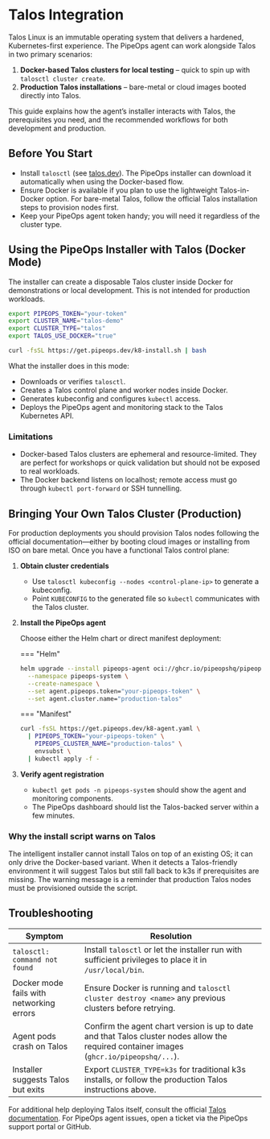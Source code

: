 # Talos Integration

Talos Linux is an immutable operating system that delivers a hardened, Kubernetes-first experience. The PipeOps agent can work alongside Talos in two primary scenarios:

1. **Docker-based Talos clusters for local testing** – quick to spin up with `talosctl cluster create`.
2. **Production Talos installations** – bare-metal or cloud images booted directly into Talos.

This guide explains how the agent’s installer interacts with Talos, the prerequisites you need, and the recommended workflows for both development and production.

## Before You Start

- Install `talosctl` (see [talos.dev](https://www.talos.dev/latest/introduction/getting-started/#install-talosctl)). The PipeOps installer can download it automatically when using the Docker-based flow.
- Ensure Docker is available if you plan to use the lightweight Talos-in-Docker option. For bare-metal Talos, follow the official Talos installation steps to provision nodes first.
- Keep your PipeOps agent token handy; you will need it regardless of the cluster type.

## Using the PipeOps Installer with Talos (Docker Mode)

The installer can create a disposable Talos cluster inside Docker for demonstrations or local development. This is not intended for production workloads.

```bash
export PIPEOPS_TOKEN="your-token"
export CLUSTER_NAME="talos-demo"
export CLUSTER_TYPE="talos"
export TALOS_USE_DOCKER="true"

curl -fsSL https://get.pipeops.dev/k8-install.sh | bash
```

What the installer does in this mode:

- Downloads or verifies `talosctl`.
- Creates a Talos control plane and worker nodes inside Docker.
- Generates kubeconfig and configures `kubectl` access.
- Deploys the PipeOps agent and monitoring stack to the Talos Kubernetes API.

### Limitations

- Docker-based Talos clusters are ephemeral and resource-limited. They are perfect for workshops or quick validation but should not be exposed to real workloads.
- The Docker backend listens on localhost; remote access must go through `kubectl port-forward` or SSH tunnelling.

## Bringing Your Own Talos Cluster (Production)

For production deployments you should provision Talos nodes following the official documentation—either by booting cloud images or installing from ISO on bare metal. Once you have a functional Talos control plane:

1. **Obtain cluster credentials**
   - Use `talosctl kubeconfig --nodes <control-plane-ip>` to generate a kubeconfig.
   - Point `KUBECONFIG` to the generated file so `kubectl` communicates with the Talos cluster.

2. **Install the PipeOps agent**

   Choose either the Helm chart or direct manifest deployment:

   === "Helm"

    ```bash
    helm upgrade --install pipeops-agent oci://ghcr.io/pipeopshq/pipeops-agent \
      --namespace pipeops-system \
      --create-namespace \
      --set agent.pipeops.token="your-pipeops-token" \
      --set agent.cluster.name="production-talos"
    ```

   === "Manifest"

    ```bash
    curl -fsSL https://get.pipeops.dev/k8-agent.yaml \
      | PIPEOPS_TOKEN="your-pipeops-token" \
        PIPEOPS_CLUSTER_NAME="production-talos" \
        envsubst \
      | kubectl apply -f -
    ```

3. **Verify agent registration**
   - `kubectl get pods -n pipeops-system` should show the agent and monitoring components.
   - The PipeOps dashboard should list the Talos-backed server within a few minutes.

### Why the install script warns on Talos

The intelligent installer cannot install Talos on top of an existing OS; it can only drive the Docker-based variant. When it detects a Talos-friendly environment it will suggest Talos but still fall back to k3s if prerequisites are missing. The warning message is a reminder that production Talos nodes must be provisioned outside the script.

## Troubleshooting

| Symptom | Resolution |
| ------- | ---------- |
| `talosctl: command not found` | Install `talosctl` or let the installer run with sufficient privileges to place it in `/usr/local/bin`. |
| Docker mode fails with networking errors | Ensure Docker is running and `talosctl cluster destroy <name>` any previous clusters before retrying. |
| Agent pods crash on Talos | Confirm the agent chart version is up to date and that Talos cluster nodes allow the required container images (`ghcr.io/pipeopshq/...`). |
| Installer suggests Talos but exits | Export `CLUSTER_TYPE=k3s` for traditional k3s installs, or follow the production Talos instructions above. |

For additional help deploying Talos itself, consult the official [Talos documentation](https://www.talos.dev/latest/). For PipeOps agent issues, open a ticket via the PipeOps support portal or GitHub.
